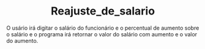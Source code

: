 <h1 align='center'> Reajuste_de_salario </h1>

O usário irá digitar o salário do funcionário e o percentual de aumento sobre o salário e o programa irá retornar o valor do salário com aumento e o valor do aumento.
